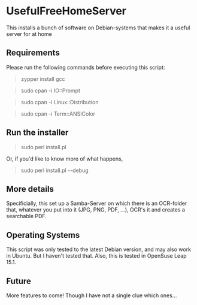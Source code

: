 # UsefulFreeHomeServer

This installs a bunch of software on Debian-systems that makes it a useful server for at home

## Requirements

Please run the following commands before executing this script:

> zypper install gcc

> sudo cpan -i IO::Prompt

> sudo cpan -i Linux::Distribution

> sudo cpan -i Term::ANSIColor

## Run the installer

> sudo perl install.pl

Or, if you'd like to know more of what happens,

> sudo perl install.pl --debug

## More details

Specificially, this set up a Samba-Server on which there is an OCR-folder that, whatever you put
into it (JPG, PNG, PDF, ...), OCR's it and creates a searchable PDF.

## Operating Systems

This script was only tested to the latest Debian version, and may also work in Ubuntu. But I haven't 
tested that. Also, this is tested in OpenSuse Leap 15.1.

## Future

More features to come! Though I have not a single clue which ones...

